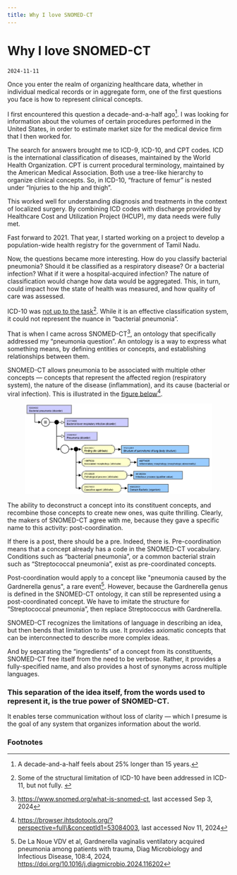```yaml
---
title: Why I love SNOMED-CT
---
```


# Why I love SNOMED-CT

`2024-11-11`

Once you enter the realm of organizing healthcare data, whether in individual medical records or in aggregate form, one of the first questions you face is how to represent clinical concepts.

I first encountered this question a decade-and-a-half ago[^1]. I was looking for information about the volumes of certain procedures performed in the United States, in order to estimate market size for the medical device firm that I then worked for.

The search for answers brought me to ICD-9, ICD-10, and CPT codes. ICD is the international classification of diseases, maintained by the World Health Organization. CPT is current procedural terminology, maintained by the American Medical Association. Both use a tree-like hierarchy to organize clinical concepts. So, in ICD-10, “fracture of femur” is nested under “Injuries to the hip and thigh”.

This worked well for understanding diagnosis and treatments in the context of localized surgery. By combining ICD codes with discharge provided by Healthcare Cost and Utilization Project (HCUP), my data needs were fully met.

Fast forward to 2021. That year, I started working on a project to develop a population-wide health registry for the government of Tamil Nadu.

Now, the questions became more interesting. How do you classify bacterial pneumonia? Should it be classified as a respiratory disease? Or a bacterial infection? What if it were a hospital-acquired infection? The nature of classification would change how data would be aggregated. This, in turn, could impact how the state of health was measured, and how quality of care was assessed.

ICD-10 was [not up to the task](#user-content-fn-2)[^2]. While it is an effective classification system, it could not represent the nuance in “bacterial pneumonia”.

That is when I came across SNOMED-CT[^3], an ontology that specifically addressed my “pneumonia question”. An ontology is a way to express what something means, by defining entities or concepts, and establishing relationships between them.

SNOMED-CT allows pneumonia to be associated with multiple other concepts — concepts that represent the affected region (respiratory system), the nature of the disease (inflammation), and its cause (bacterial or viral infection). This is illustrated in the [figure below](#user-content-fn-4)[^4].

<figure><img src="../assets/snomed-ct-diagram.png" alt=""><figcaption></figcaption></figure>

The ability to deconstruct a concept into its constituent concepts, and recombine those concepts to create new ones, was quite thrilling. Clearly, the makers of SNOMED-CT agree with me, because they gave a specific name to this activity: post-coordination.

If there is a post, there should be a pre. Indeed, there is. Pre-coordination means that a concept already has a code in the SNOMED-CT vocabulary. Conditions such as “bacterial pneumonia”, or a common bacterial strain such as “Streptococcal pneumonia”, exist as pre-coordinated concepts.

Post-coordination would apply to a concept like "pneumonia caused by the Gardnerella genus", a rare event[^5]. However, because the Gardnerella genus is defined in the SNOMED-CT ontology, it can still be represented using a post-coordinated concept. We have to imitate the structure for  “Streptococcal pneumonia”, then replace Streptococcus with Gardnerella.&#x20;

SNOMED-CT recognizes the limitations of language in describing an idea, but then bends that limitation to its use. It provides axiomatic concepts that can be interconnected to describe more complex ideas.

And by separating the “ingredients” of a concept from its constituents, SNOMED-CT free itself from the need to be verbose. Rather, it provides a fully-specified name, and also provides a host of synonyms across multiple languages.

### This separation of the idea itself, from the words used to represent it, is the true power of SNOMED-CT.&#x20;

It enables terse communication without loss of clarity — which I presume is the goal of any system that organizes information about the world.

### Footnotes

[^1]: A decade-and-a-half feels about 25% longer than 15 years.

[^2]: Some of the structural limitation of ICD-10 have been addressed in ICD-11, but not fully.&#x20;

[^3]: https://www.snomed.org/what-is-snomed-ct, last accessed Sep 3, 2024

[^4]: https://browser.ihtsdotools.org/?perspective=full\&conceptId1=53084003, last accessed Nov 11, 2024

[^5]: De La Noue VDV et al, Gardnerella vaginalis ventilatory acquired pneumonia among patients with trauma, Diag Microbiology and Infectious Disease, 108:4, 2024, https://doi.org/10.1016/j.diagmicrobio.2024.116202
